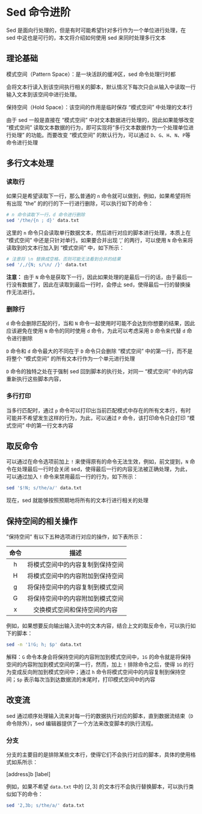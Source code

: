 # Sed 命令进阶

Sed 是面向行处理的，但是有时可能希望针对多行作为一个单位进行处理，在 sed 中这也是可行的，本文将介绍如何使用 sed 来同时处理多行文本

## 理论基础

模式空间（Pattern Space）：是一块活跃的缓冲区，sed 命令处理行时都

会将文本行读入到该空间执行相关的脚本，默认情况下每次只会从输入中读取一行输入文本到该空间中进行处理。

保持空间（Hold Space）：该空间的作用是临时保存 “模式空间” 中处理的文本行

由于 sed 一般是直接在 “模式空间” 中对文本数据进行处理的，因此如果能够改变 “模式空间” 读取文本数据的行为，即可实现将“多行文本数据作为一个处理单位进行处理” 的功能。而要改变 “模式空间” 的默认行为，可以通过 `D`、`G`、`H`、`N`、`P`等命令进行处理

## 多行文本处理

### 读取行

如果只是希望读取下一行，那么普通的 `n` 命令就可以做到，例如，如果希望将所有出现 “the” 的的行的下一行进行删除，可以执行如下的命令：

```bash
# n 命令读取下一行，d 命令进行删除
sed '/the/{n ; d}' data.txt
```

这里的 `n` 命令只会读取单行数据文本，然后进行对应的脚本进行处理，本质上在 “模式空间” 中还是只针对单行。如果要合并出现 ‘,’ 的两行，可以使用 `N` 命令来将读取到的文本行加入到 “模式空间” 中，如下所示：

```bash
# 注意将 \n 替换成空格，否则可能无法看到合并的结果
sed '/,/{N; s/\n/ /}' data.txt
```

**注意：** 由于 `N` 命令是获取下一行，因此如果处理的是最后一行的话，由于最后一行没有数据了，因此在读取到最后一行时，会停止 sed，使得最后一行的替换操作无法进行。

### 删除行

`d` 命令会删除匹配的行，当和 `N` 命令一起使用时可能不会达到你想要的结果，因此应该避免在使用 `N` 命令的同时使用 `d` 命令，为此可以考虑采用 `D` 命令来代替 `d` 命令进行删除

`D` 命令和 `d` 命令最大的不同在于 `D` 命令只会删除 “模式空间” 中的第一行，而不是将整个 “模式空间” 的所有文本行作为一个单元进行处理

`D` 命令的独特之处在于强制 sed 回到脚本的执行处，对同一 “模式空间” 中的内容重新执行这些脚本内容，

### 多行打印

当多行匹配时，通过 `p` 命令可以打印出当前匹配模式中存在的所有文本行，有时可能并不希望发生这样的行为，为此，可以通过 `P` 命令，该打印命令只会打印 “模式空间” 中的第一行文本内容

## 取反命令

可以通过在命令选项前加上 `!` 来使得原有的命令无法生效，例如，前文提到，`N` 命令在处理最后一行时会关闭 sed，使得最后一行的内容无法被正确处理，为此，可以通过加入 `!` 命令来禁用最后一行的行为，如下所示：

```bash
sed '$!N; s/the/a/' data.txt
```

现在，sed 就能够按照预期地将所有的文本行进行相关的处理

## 保持空间的相关操作

”保持空间“ 有以下五种选项进行对应的操作，如下表所示：

| 命令 |               描述               |
| :--: | :------------------------------: |
|  h   | 将模式空间中的内容复制到保持空间 |
|  H   | 将模式空间中的内容附加到保持空间 |
|  g   | 将保持空间中的内容复制到模式空间 |
|  G   | 将保持空间中的内容附加到模式空间 |
|  x   |   交换模式空间和保持空间的内容   |

例如，如果想要反向输出输入流中的文本内容，结合上文的取反命令，可以执行如下的脚本：

```bash
sed -n '1!G; h; $p' data.txt
```

解释：`G` 命令本身会将保持空间的内容附加到模式空间中，`1G` 的命令就是将保持空间的内容附加到模式空间的第一行，然而，加上 `!` 排除命令之后，使得 `1G` 的行为变成反向附加到模式空间中；通过 `h` 命令将模式空间中的内容复制到保持空间；`$p` 表示每次当到达数据流的末尾时，打印模式空间中的内容

## 改变流

sed 通过顺序处理输入流来对每一行的数据执行对应的脚本，直到数据流结束（`D` 命令除外），sed 编辑器提供了一个方法来改变脚本的执行流程。

### 分支

分支的主要目的是排除某些文本行，使得它们不会执行对应的脚本，具体的使用格式如系所示：

[address]b [label]

例如，如果不希望 `data.txt` 中的 $[2,3]$ 的文本行不会执行替换脚本，可以执行类似如下的命令：

```bash
sed '2,3b; s/the/a/' data.txt
```

